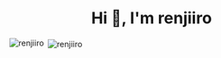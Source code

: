 <h1 align="center">Hi 👋, I'm renjiiro</h1>

<p><img align="left" src="https://github-readme-stats.vercel.app/api/top-langs?username=renjiiro&show_icons=true&theme=synthwave&locale=en&layout=compact" alt="renjiiro" /></p>

<p>&nbsp;<img align="center" src="https://github-readme-stats.vercel.app/api?username=renjiiro&show_icons=true&theme=synthwave&locale=en" alt="renjiiro" /></p>
